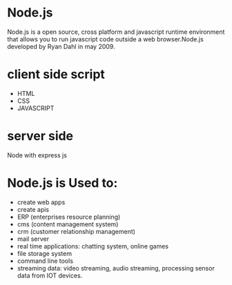 # Node.js

Node.js is a open source, cross platform and javascript runtime environment that allows you to run javascript code outside a web browser.Node.js developed by Ryan Dahl in may 2009.

# client side script

- HTML
- CSS
- JAVASCRIPT

# server side

Node with express js

# Node.js is Used to:

- create web apps
- create apis
- ERP (enterprises resource planning)
- cms (content management system)
- crm (customer relationship management)
- mail server
- real time applications: chatting system, online games
- file storage system
- command line tools
- streaming data: video streaming, audio streaming, processing sensor data from IOT devices.
